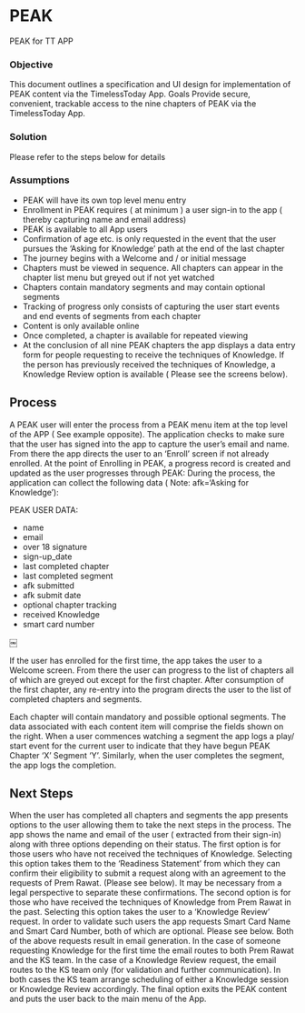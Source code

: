 # PEAK
PEAK for TT APP

### Objective
This document outlines a specification and UI design for implementation of PEAK content via the TimelessToday App.
Goals
Provide secure, convenient, trackable access to the nine chapters of PEAK via the TimelessToday App.
### Solution
Please refer to the steps below for details
### Assumptions
* PEAK will have its own top level menu entry
* Enrollment in PEAK requires ( at minimum ) a user sign-in to the app ( thereby capturing name and email
address)
* PEAK is available to all App users
* Confirmation of age etc. is only requested in the event that the user pursues the ‘Asking for Knowledge’ path at
the end of the last chapter
* The journey begins with a Welcome and / or initial message
* Chapters must be viewed in sequence. All chapters can appear in the chapter list menu but greyed out if not yet
watched
* Chapters contain mandatory segments and may contain optional segments
* Tracking of progress only consists of capturing the user start events and end events of segments from each
chapter
* Content is only available online
* Once completed, a chapter is available for repeated viewing
* At the conclusion of all nine PEAK chapters the app displays a data entry form for people requesting to receive
the techniques of Knowledge. If the person has previously received the techniques of Knowledge, a Knowledge Review option is available ( Please see the screens below).

## Process
A PEAK user will enter the process from a PEAK menu item at the top level of the APP ( See example opposite). The application checks to make sure that the user has signed into the app to capture the user’s email and name. From there the app directs the user to an ‘Enroll’ screen if not already enrolled.
At the point of Enrolling in PEAK, a progress record is created and updated as the user progresses through PEAK:
During the process, the application can collect the following data ( Note: afk=‘Asking for Knowledge’):

PEAK USER DATA:

* name
* email
* over 18 signature
* sign-up_date
* last completed chapter
* last completed segment
* afk submitted
* afk submit date
* optional chapter tracking
* received Knowledge
* smart card number

￼ 

If the user has enrolled for the first time, the app takes the user to a Welcome screen. From there the user can progress to the list of chapters all of which are greyed out except for the first chapter. After consumption of the first chapter, any re-entry into the program directs the user to the list of completed chapters and segments.

Each chapter will contain mandatory and possible optional segments.
The data associated with each content item will comprise the fields shown on the right. When a user commences watching a segment the app logs a play/ start event for the current user to indicate that they have begun PEAK Chapter ‘X’ Segment ‘Y’. Similarly, when the user completes the segment, the app logs the completion.

## Next Steps

When the user has completed all chapters and segments the app presents options to the user allowing them to take the next steps in the process.
The app shows the name and email of the user
( extracted from their sign-in) along with three options depending on their status.
The first option is for those users who have not received the techniques of Knowledge. Selecting this option takes them to the ‘Readiness Statement’ from which they can confirm their eligibility to submit a request along with an agreement to the requests of Prem Rawat. (Please see below). It may be necessary from a legal perspective to separate these confirmations.
The second option is for those who have received the techniques of Knowledge from Prem Rawat in the past. Selecting this option takes the user to a ‘Knowledge Review’ request. In order to validate such users the app requests Smart Card Name and Smart Card Number, both of which are optional. Please see below.
Both of the above requests result in email generation. In the case of someone requesting Knowledge for the first time the email routes to both Prem Rawat and the KS team.
In the case of a Knowledge Review request, the email routes to the KS team only (for validation and further communication).
In both cases the KS team arrange scheduling of either a Knowledge session or Knowledge Review accordingly. The final option exits the PEAK content and puts the user back to the main menu of the App.
